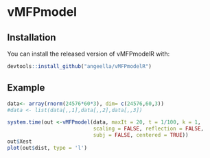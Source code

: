 # vMFPmodel
 
## Installation

You can install the released version of vMFPmodelR with:

``` r
devtools::install_github("angeella/vMFPmodelR")
``` 
 
## Example 
 
```r
data<- array(rnorm(24576*60*3), dim= c(24576,60,3))
#data <- list(data[,,1],data[,,2],data[,,3])

system.time(out <-vMFPmodel(data, maxIt = 20, t = 1/100, k = 1,
                            scaling = FALSE, reflection = FALSE, 
                            subj = FALSE, centered = TRUE))
out$Xest
plot(out$dist, type = 'l')
```
